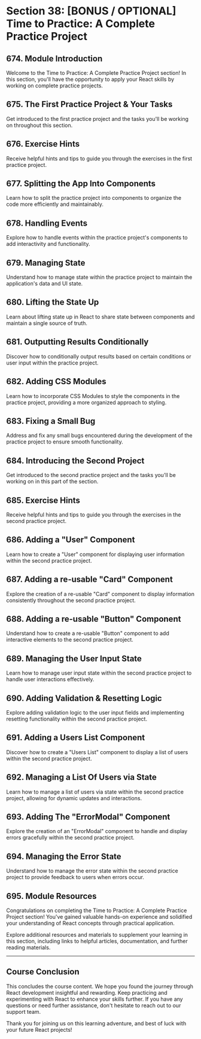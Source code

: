 # Section 38: [BONUS / OPTIONAL] Time to Practice: A Complete Practice Project

## 674. Module Introduction

Welcome to the Time to Practice: A Complete Practice Project section! In this section, you'll have the opportunity to apply your React skills by working on complete practice projects.

## 675. The First Practice Project & Your Tasks

Get introduced to the first practice project and the tasks you'll be working on throughout this section.

## 676. Exercise Hints

Receive helpful hints and tips to guide you through the exercises in the first practice project.

## 677. Splitting the App Into Components

Learn how to split the practice project into components to organize the code more efficiently and maintainably.

## 678. Handling Events

Explore how to handle events within the practice project's components to add interactivity and functionality.

## 679. Managing State

Understand how to manage state within the practice project to maintain the application's data and UI state.

## 680. Lifting the State Up

Learn about lifting state up in React to share state between components and maintain a single source of truth.

## 681. Outputting Results Conditionally

Discover how to conditionally output results based on certain conditions or user input within the practice project.

## 682. Adding CSS Modules

Learn how to incorporate CSS Modules to style the components in the practice project, providing a more organized approach to styling.

## 683. Fixing a Small Bug

Address and fix any small bugs encountered during the development of the practice project to ensure smooth functionality.

## 684. Introducing the Second Project

Get introduced to the second practice project and the tasks you'll be working on in this part of the section.

## 685. Exercise Hints

Receive helpful hints and tips to guide you through the exercises in the second practice project.

## 686. Adding a "User" Component

Learn how to create a "User" component for displaying user information within the second practice project.

## 687. Adding a re-usable "Card" Component

Explore the creation of a re-usable "Card" component to display information consistently throughout the second practice project.

## 688. Adding a re-usable "Button" Component

Understand how to create a re-usable "Button" component to add interactive elements to the second practice project.

## 689. Managing the User Input State

Learn how to manage user input state within the second practice project to handle user interactions effectively.

## 690. Adding Validation & Resetting Logic

Explore adding validation logic to the user input fields and implementing resetting functionality within the second practice project.

## 691. Adding a Users List Component

Discover how to create a "Users List" component to display a list of users within the second practice project.

## 692. Managing a List Of Users via State

Learn how to manage a list of users via state within the second practice project, allowing for dynamic updates and interactions.

## 693. Adding The "ErrorModal" Component

Explore the creation of an "ErrorModal" component to handle and display errors gracefully within the second practice project.

## 694. Managing the Error State

Understand how to manage the error state within the second practice project to provide feedback to users when errors occur.

## 695. Module Resources

Congratulations on completing the Time to Practice: A Complete Practice Project section! You've gained valuable hands-on experience and solidified your understanding of React concepts through practical application.

Explore additional resources and materials to supplement your learning in this section, including links to helpful articles, documentation, and further reading materials.

---

## Course Conclusion

This concludes the course content. We hope you found the journey through React development insightful and rewarding. Keep practicing and experimenting with React to enhance your skills further. If you have any questions or need further assistance, don't hesitate to reach out to our support team.

Thank you for joining us on this learning adventure, and best of luck with your future React projects!
